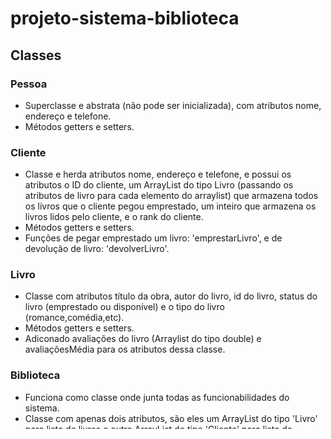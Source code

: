 # projeto-sistema-biblioteca
## Classes
### Pessoa
- Superclasse e abstrata (não pode ser inicializada), com atributos nome, endereço e telefone.
- Métodos getters e setters.
### Cliente
- Classe e herda atributos nome, endereço e telefone, e possui os atributos o ID do cliente, um ArrayList do tipo Livro (passando os atributos de livro para cada elemento do arraylist) que armazena todos os livros que o cliente pegou emprestado, um inteiro que armazena os livros lidos pelo cliente, e o rank do cliente.
- Métodos getters e setters.
- Funções de pegar emprestado um livro: 'emprestarLivro', e de devolução de livro: 'devolverLivro'.
### Livro
- Classe com atributos título da obra, autor do livro, id do livro, status do livro (emprestado ou disponível) e o tipo do livro (romance,comédia,etc).
- Métodos getters e setters.
- Adiconado avaliações do livro (Arraylist do tipo double) e avaliaçõesMédia para os atributos dessa classe.
### Biblioteca
- Funciona como classe onde junta todas as funcionabilidades do sistema.
- Classe com apenas dois atributos, são eles um ArrayList do tipo 'Livro' para lista de livros e outro ArrayList do tipo 'Cliente' para lista de clientes.
- Métodos getters e setters.
- Funções de adicionar livro, remover livro, adicionar cliente, remover cliente, emprestar livro, devolver livro, printar livros emprestados para determinado cliente, e printar o número de livro que determinado cliente possui.
### Main
- Funcionabilidade do easter egg, interface do sistema, e o próprio main.
- do while + switch case para atribuir cada funcionabilidade do programa.
## Requisitos básicos
### Polimorfismo
- Na classe 'Pessoa' existe uma função de printar os seus atributos, e na classe herdeira 'Cliente' existe uma função complementada com os argumentos de sua super classe utilizando 'super.printarInformacoes()'.
### Abstração
- Ocorre na super classe 'Pessoa' onde utilizo o comando 'abstract' para ela se tornar abstrata.
- A partir disso a classe não pode ser instanciada, ou seja, iniciada.
### ArrayList
- É utilizado em todo o código, sendo capaz de armazenar elementos em uma única váriavel de forma dinâmica.
- Pode ser visto em: 'Cliente' onde está armazenada todos os livros que aquele usúario pegou emprestado; em 'Biblioteca' armazenando todos os livros existentes na biblioteca e todos os usúarios criados; na 'Main' é utilizado apenas para passagem de valores.
### Encapsulamento
- Utilização de métodos getters e setters em todas as classes e em chamadas (ex: livro.getValor() e cliente.setRank(rankAtual+1) ).
## Requisitos adicionais
### Valor com desconto
- O valor com desconto é calculado a partir do seu ranking na livraria (isso faz parte do easterEgg) onde quanto maior o ranking maior o desconto no valor do livro emprestado.
### Classificação da obra
- Adição do tipo da obra, para facilitar a identificar do que se trata a obra.
### Geração de arquivo txt
- Após a execução do programa é gerado um arquivo txt ("Contas.txt") onde é exibido o rank atual dos usúarios por nome e quantos livros foram lidos por tal.
### Adição de funcionalidades importanes (não exigidas pela proposta do trabalho)
- Print de todos os livros e suas informações (Nome da obra, autor, identificador, status, tipo, valor).
- Print de todos os livros que encontram-se emprestados para determinado usúario.
- Print de quantos livros aquele usúario possui emprestados.
## Easter Egg
- O easter consiste em uma brincadeira que gera descontos no sistema bancário, através do sistema de ranks.
- A cada 5 vezes que ler um livro (assim devolvendo-o) o sistema da um rankup em sua conta.
- Esse jeito foi feito de uma forma simples, apenas para simplificar a ideia do easter egg que gostaria de ser passada no projeto.
- Pórem poderia ter utilizado potenciação, tags (cobre,prata,ouro,diamante,etc...) para calcular o desconto do usúario e para determinar seu rankUP.

